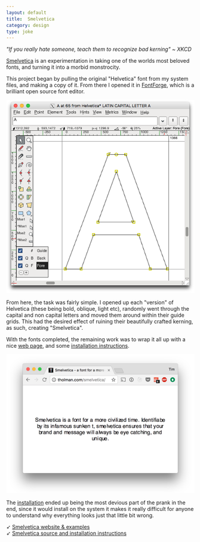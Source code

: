 ```yaml
---
layout: default
title:  Smelvetica
category: design
type: joke
---
```


*"If you really hate someone, teach them to recognize bad kerning" ~ XKCD*

[Smelvetica](http://tholman.com/smelvetica) is an experimentation in taking one of the worlds most beloved fonts, and turning it into a morbid monstrocity.

This project began by pulling the original "Helvetica" font from my system files, and making a copy of it. From there I opened it in [FontForge](https://fontforge.github.io/en-US/), which is a brilliant open source font editor.

![Helvetica opened up for editing in FontForge.](./images/smelvetica-1.png)

From here, the task was fairly simple. I opened up each "version" of Helvetica (these being bold, oblique, light etc), randomly went through the capital and non capital letters and moved them around within their guide grids. This had the desired effect of ruining their beautifully crafted kerning, as such, creating "Smelvetica".

With the fonts completed, the remaining work was to wrap it all up with a nice [web page](http://tholman.com/smelvetica), and some [installation instructions](https://github.com/tholman/smelvetica#how-do-i-install-it).

![The Smelvetica website.](./images/smelvetica-2.png)

The [installation](https://github.com/tholman/smelvetica#how-do-i-install-it) ended up being the most devious part of the prank in the end, since it would install on the system it makes it really difficult for anyone to understand why everything looks just that little bit wrong.

➶ [Smelvetica website & examples](http://tholman.com/smelvetica)<br>
➶ [Smelvetica source and installation instructions](https://github.com/tholman/smelvetica)
